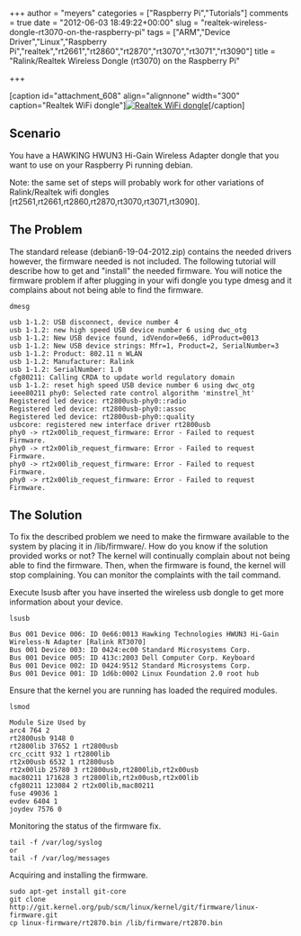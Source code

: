 +++
author = "meyers"
categories = ["Raspberry Pi","Tutorials"]
comments = true
date = "2012-06-03 18:49:22+00:00"
slug = "realtek-wireless-dongle-rt3070-on-the-raspberry-pi"
tags = ["ARM","Device Driver","Linux","Raspberry Pi","realtek","rt2661","rt2860","rt2870","rt3070","rt3071","rt3090"]
title = "Ralink/Realtek Wireless Dongle (rt3070) on the Raspberry Pi"

+++

[caption id="attachment_608" align="alignnone" width="300" caption="Realtek WiFi dongle"][![Realtek WiFi dongle](http://mitchtech.net/wp-content/uploads/2012/06/2012-06-03-11.37.00-300x225.jpg)](http://mitchtech.net/realtek-wireless-dongle-rt3070-on-the-raspberry-pi/2012-06-03-11-37-00/)[/caption]

## Scenario

You have a HAWKING HWUN3 Hi-Gain Wireless Adapter dongle that you want to use on your Raspberry Pi running debian.

Note: the same set of steps will probably work for other variations of Ralink/Realtek wifi dongles [rt2561,rt2661,rt2860,rt2870,rt3070,rt3071,rt3090].

## The Problem

The standard release (debian6-19-04-2012.zip) contains the needed drivers however, the firmware needed is not included. The following tutorial will describe how to get and "install" the needed firmware.
You will notice the firmware problem if after plugging in your wifi dongle you type dmesg and it complains about not being able to find the firmware.

```
dmesg

usb 1-1.2: USB disconnect, device number 4
usb 1-1.2: new high speed USB device number 6 using dwc_otg
usb 1-1.2: New USB device found, idVendor=0e66, idProduct=0013
usb 1-1.2: New USB device strings: Mfr=1, Product=2, SerialNumber=3
usb 1-1.2: Product: 802.11 n WLAN
usb 1-1.2: Manufacturer: Ralink
usb 1-1.2: SerialNumber: 1.0
cfg80211: Calling CRDA to update world regulatory domain
usb 1-1.2: reset high speed USB device number 6 using dwc_otg
ieee80211 phy0: Selected rate control algorithm 'minstrel_ht'
Registered led device: rt2800usb-phy0::radio
Registered led device: rt2800usb-phy0::assoc
Registered led device: rt2800usb-phy0::quality
usbcore: registered new interface driver rt2800usb
phy0 -> rt2x00lib_request_firmware: Error - Failed to request Firmware.
phy0 -> rt2x00lib_request_firmware: Error - Failed to request Firmware.
phy0 -> rt2x00lib_request_firmware: Error - Failed to request Firmware.
phy0 -> rt2x00lib_request_firmware: Error - Failed to request Firmware.
```

## The Solution

To fix the described problem we need to make the firmware available to the system by placing it in /lib/firmware/. How do you know if the solution provided works or not? The kernel will continually complain about not being able to find the firmware. Then, when the firmware is found, the kernel will stop complaining. You can monitor the complaints with the tail command.

Execute lsusb after you have inserted the wireless usb dongle to get more information about your device.

```
lsusb

Bus 001 Device 006: ID 0e66:0013 Hawking Technologies HWUN3 Hi-Gain Wireless-N Adapter [Ralink RT3070]
Bus 001 Device 003: ID 0424:ec00 Standard Microsystems Corp.
Bus 001 Device 005: ID 413c:2003 Dell Computer Corp. Keyboard
Bus 001 Device 002: ID 0424:9512 Standard Microsystems Corp.
Bus 001 Device 001: ID 1d6b:0002 Linux Foundation 2.0 root hub
```

Ensure that the kernel you are running has loaded the required modules.

```
lsmod

Module Size Used by
arc4 764 2
rt2800usb 9148 0
rt2800lib 37652 1 rt2800usb
crc_ccitt 932 1 rt2800lib
rt2x00usb 6532 1 rt2800usb
rt2x00lib 25780 3 rt2800usb,rt2800lib,rt2x00usb
mac80211 171628 3 rt2800lib,rt2x00usb,rt2x00lib
cfg80211 123084 2 rt2x00lib,mac80211
fuse 49036 1
evdev 6404 1
joydev 7576 0
```

Monitoring the status of the firmware fix.

```
tail -f /var/log/syslog
or
tail -f /var/log/messages
```

Acquiring and installing the firmware.

```
sudo apt-get install git-core
git clone http://git.kernel.org/pub/scm/linux/kernel/git/firmware/linux-firmware.git
cp linux-firmware/rt2870.bin /lib/firmware/rt2870.bin
```
